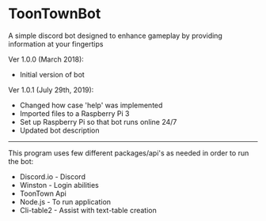 # ToonTownBot
A simple discord bot designed to enhance gameplay by providing information at your fingertips

Ver 1.0.0 (March 2018):
  - Initial version of bot
  
Ver 1.0.1 (July 29th, 2019):
  - Changed how case 'help' was implemented
  - Imported files to a Raspberry Pi 3
  - Set up Raspberry Pi so that bot runs online 24/7
  - Updated bot description
  
----------------------------------------------------------------------------------------------

This program uses few different packages/api's as needed in order to run the bot:
- Discord.io - Discord
- Winston - Login abilities
- ToonTown Api
- Node.js - To run application
- Cli-table2 - Assist with text-table creation

